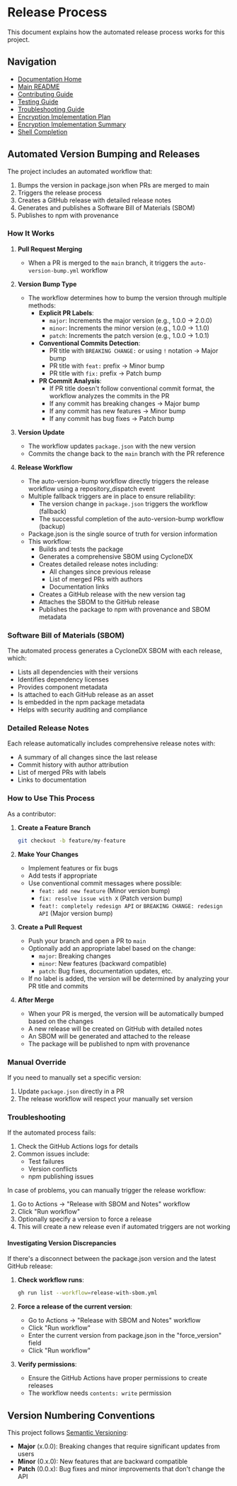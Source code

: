 # Release Process

This document explains how the automated release process works for this project.

## Navigation

- [Documentation Home](README.md)
- [Main README](../README.md)
- [Contributing Guide](CONTRIBUTING.md)
- [Testing Guide](TESTING.md)
- [Troubleshooting Guide](troubleshooting.md)
- [Encryption Implementation Plan](encryption-implementation-plan.md)
- [Encryption Implementation Summary](encryption-implementation-summary.md)
- [Shell Completion](completion/README.md)

## Automated Version Bumping and Releases

The project includes an automated workflow that:
1. Bumps the version in package.json when PRs are merged to main
2. Triggers the release process
3. Creates a GitHub release with detailed release notes
4. Generates and publishes a Software Bill of Materials (SBOM)
5. Publishes to npm with provenance

### How It Works

1. **Pull Request Merging**
   - When a PR is merged to the `main` branch, it triggers the `auto-version-bump.yml` workflow

2. **Version Bump Type**
   - The workflow determines how to bump the version through multiple methods:
     - **Explicit PR Labels**:
       - `major`: Increments the major version (e.g., 1.0.0 → 2.0.0)
       - `minor`: Increments the minor version (e.g., 1.0.0 → 1.1.0)
       - `patch`: Increments the patch version (e.g., 1.0.0 → 1.0.1)
     - **Conventional Commits Detection**:
       - PR title with `BREAKING CHANGE:` or using `!` notation → Major bump
       - PR title with `feat:` prefix → Minor bump
       - PR title with `fix:` prefix → Patch bump
     - **PR Commit Analysis**:
       - If PR title doesn't follow conventional commit format, the workflow analyzes the commits in the PR
       - If any commit has breaking changes → Major bump
       - If any commit has new features → Minor bump
       - If any commit has bug fixes → Patch bump

3. **Version Update**
   - The workflow updates `package.json` with the new version
   - Commits the change back to the `main` branch with the PR reference

4. **Release Workflow**
   - The auto-version-bump workflow directly triggers the release workflow using a repository_dispatch event
   - Multiple fallback triggers are in place to ensure reliability:
     - The version change in `package.json` triggers the workflow (fallback)
     - The successful completion of the auto-version-bump workflow (backup)
   - Package.json is the single source of truth for version information
   - This workflow:
     - Builds and tests the package
     - Generates a comprehensive SBOM using CycloneDX
     - Creates detailed release notes including:
       - All changes since previous release
       - List of merged PRs with authors
       - Documentation links
     - Creates a GitHub release with the new version tag
     - Attaches the SBOM to the GitHub release
     - Publishes the package to npm with provenance and SBOM metadata

### Software Bill of Materials (SBOM)

The automated process generates a CycloneDX SBOM with each release, which:
- Lists all dependencies with their versions
- Identifies dependency licenses
- Provides component metadata
- Is attached to each GitHub release as an asset
- Is embedded in the npm package metadata
- Helps with security auditing and compliance

### Detailed Release Notes

Each release automatically includes comprehensive release notes with:
- A summary of all changes since the last release
- Commit history with author attribution
- List of merged PRs with labels
- Links to documentation

### How to Use This Process

As a contributor:

1. **Create a Feature Branch**
   ```bash
   git checkout -b feature/my-feature
   ```

2. **Make Your Changes**
   - Implement features or fix bugs
   - Add tests if appropriate
   - Use conventional commit messages where possible:
     - `feat: add new feature` (Minor version bump)
     - `fix: resolve issue with X` (Patch version bump)
     - `feat!: completely redesign API` or `BREAKING CHANGE: redesign API` (Major version bump)

3. **Create a Pull Request**
   - Push your branch and open a PR to `main`
   - Optionally add an appropriate label based on the change:
     - `major`: Breaking changes
     - `minor`: New features (backward compatible)
     - `patch`: Bug fixes, documentation updates, etc.
   - If no label is added, the version will be determined by analyzing your PR title and commits

4. **After Merge**
   - When your PR is merged, the version will be automatically bumped based on the changes
   - A new release will be created on GitHub with detailed notes
   - An SBOM will be generated and attached to the release
   - The package will be published to npm with provenance

### Manual Override

If you need to manually set a specific version:

1. Update `package.json` directly in a PR
2. The release workflow will respect your manually set version

### Troubleshooting

If the automated process fails:

1. Check the GitHub Actions logs for details
2. Common issues include:
   - Test failures
   - Version conflicts
   - npm publishing issues

In case of problems, you can manually trigger the release workflow:

1. Go to Actions → "Release with SBOM and Notes" workflow
2. Click "Run workflow"
3. Optionally specify a version to force a release
4. This will create a new release even if automated triggers are not working

#### Investigating Version Discrepancies

If there's a disconnect between the package.json version and the latest GitHub release:

1. **Check workflow runs**:
   ```bash
   gh run list --workflow=release-with-sbom.yml
   ```

2. **Force a release of the current version**:
   - Go to Actions → "Release with SBOM and Notes" workflow 
   - Click "Run workflow"
   - Enter the current version from package.json in the "force_version" field
   - Click "Run workflow"

3. **Verify permissions**:
   - Ensure the GitHub Actions have proper permissions to create releases
   - The workflow needs `contents: write` permission

## Version Numbering Conventions

This project follows [Semantic Versioning](https://semver.org/):

- **Major** (x.0.0): Breaking changes that require significant updates from users
- **Minor** (0.x.0): New features that are backward compatible
- **Patch** (0.0.x): Bug fixes and minor improvements that don't change the API
